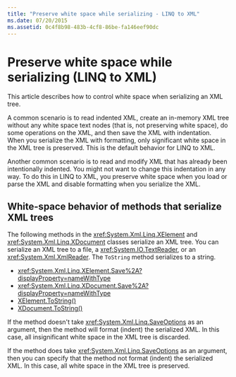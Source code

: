 ```yaml
---
title: "Preserve white space while serializing - LINQ to XML"
ms.date: 07/20/2015
ms.assetid: 0c4f8b98-483b-4cf8-86be-fa146eef90dc
---
```


# Preserve white space while serializing (LINQ to XML)

This article describes how to control white space when serializing an XML tree.

A common scenario is to read indented XML, create an in-memory XML tree without any white space text nodes (that is, not preserving white space), do some operations on the XML, and then save the XML with indentation. When you serialize the XML with formatting, only significant white space in the XML tree is preserved. This is the default behavior for LINQ to XML.

Another common scenario is to read and modify XML that has already been intentionally indented. You might not want to change this indentation in any way. To do this in LINQ to XML, you preserve white space when you load or parse the XML and disable formatting when you serialize the XML.

## White-space behavior of methods that serialize XML trees

The following methods in the <xref:System.Xml.Linq.XElement> and <xref:System.Xml.Linq.XDocument> classes serialize an XML tree. You can serialize an XML tree to a file, a <xref:System.IO.TextReader>, or an <xref:System.Xml.XmlReader>. The `ToString` method serializes to a string.

- <xref:System.Xml.Linq.XElement.Save%2A?displayProperty=nameWithType>
- <xref:System.Xml.Linq.XDocument.Save%2A?displayProperty=nameWithType>
- [XElement.ToString()](xref:System.Xml.Linq.XNode.ToString%2A?displayProperty=nameWithType)
- [XDocument.ToString()](xref:System.Xml.Linq.XNode.ToString%2A?displayProperty=nameWithType)

If the method doesn't take <xref:System.Xml.Linq.SaveOptions> as an argument, then the method will format (indent) the serialized XML. In this case, all insignificant white space in the XML tree is discarded.

If the method does take <xref:System.Xml.Linq.SaveOptions> as an argument, then you can specify that the method not format (indent) the serialized XML. In this case, all white space in the XML tree is preserved.
